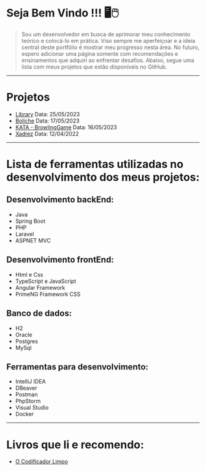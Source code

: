 # Seja Bem Vindo !!! 🖥🖱

> Sou um desenvolvedor em busca de aprimorar meu conhecimento teórico e colocá-lo em prática. Viso sempre me aperfeiçoar e a ideia central deste portfólio é mostrar meu progresso nesta área. No futuro, espero adicionar uma página somente com recomendações e ensinamentos que adquiri ao enfrentar desafios. Abaixo, segue uma lista com meus projetos que estão disponíveis no GitHub.

--------------------------------------------------

# Projetos

* [Library](https://github.com/Tiago-Balbino/Library) Data: 25/05/2023
* [Boliche](https://github.com/Tiago-Balbino/Boliche) Data: 17/05/2023
* [KATA - BrowlingGame](https://github.com/Tiago-Balbino/BowlingGame) Data: 16/05/2023
* [Xadrez](https://github.com/Tiago-Balbino/Projeto-de-Xadrez) Data: 12/04/2022

-------------------------------------------------

# Lista de ferramentas utilizadas no desenvolvimento dos meus projetos:

## Desenvolvimento backEnd:

* Java
* Spring Boot
* PHP
* Laravel
* ASPNET MVC

## Desenvolvimento frontEnd: 

* Html e Css
* TypeScript e JavaScript
* Angular Framework
* PrimeNG Framework CSS

## Banco de dados: 

* H2
* Oracle
* Postgres
* MySql

## Ferramentas para desenvolvimento: 

* IntelliJ IDEA
* DBeaver
* Postman
* PhpStorm
* Visual Studio
* Docker

-------------------------------------------------

# Livros que li e recomendo: 

* [O Codificador Limpo](https://www.amazon.com.br/codificador-limpo-conduta-programadores-profissionais/dp/8576086476/ref=sr_1_1_sspa?keywords=o+codificador+limpo&qid=1683750836&sprefix=O+Codifica%2Caps%2C250&sr=8-1-spons&psc=1&spLa=ZW5jcnlwdGVkUXVhbGlmaWVyPUE3SDUwWEFNRUZVUEomZW5jcnlwdGVkSWQ9QTA0NTM2NzczUEFER01YUTA0VlpXJmVuY3J5cHRlZEFkSWQ9QTA0MTAyMDAxRENROVJDOVQ1WUM5JndpZGdldE5hbWU9c3BfYXRmJmFjdGlvbj1jbGlja1JlZGlyZWN0JmRvTm90TG9nQ2xpY2s9dHJ1ZQ==)
